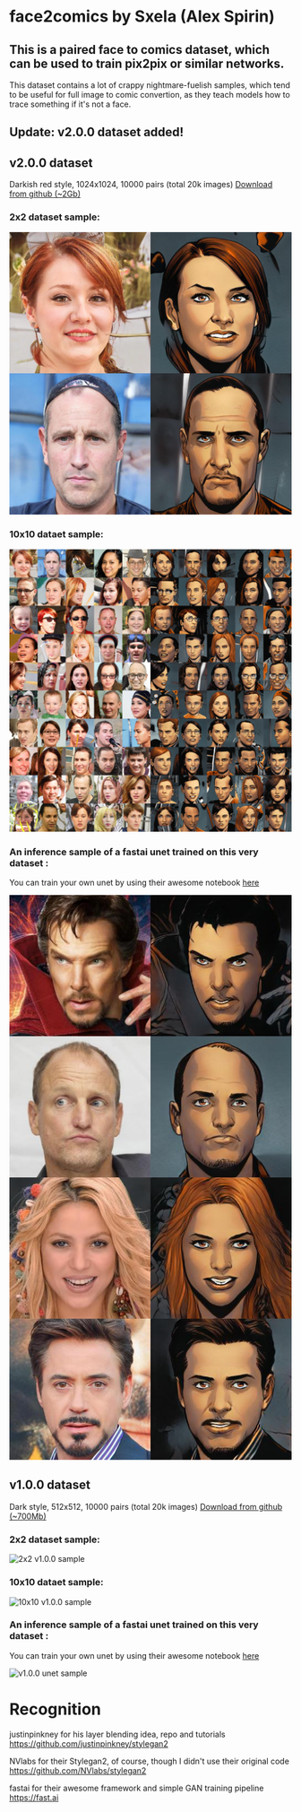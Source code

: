 # face2comics by Sxela (Alex Spirin)
## This is a paired face to comics dataset, which can be used to train pix2pix or similar networks.
This dataset contains a lot of crappy nightmare-fuelish samples, which tend to be useful for full image to comic convertion, as they teach models how to trace something if it's not a face.

## Update: v2.0.0 dataset added!

## v2.0.0 dataset
Darkish red style, 1024x1024, 10000 pairs (total 20k images)
[Download from github (~2Gb)](https://github.com/Sxela/face2comics/releases/download/v2.0.0/face2comics_v2.0.0_by_Sxela.tar)


### 2x2 dataset sample:
![2x2 v2.0.0 sample](https://github.com/Sxela/face2comics/blob/main/samples/face2comics_v2.0.0_by_Sxela_preview_2x2x512.jpg)


### 10x10 dataet sample:
![10x10 v2.0.0 sample](https://github.com/Sxela/face2comics/blob/main/samples/face2comics_v2.0.0_by_Sxela_preview_10x10x256.jpg)


### An inference sample of a fastai unet trained on this very dataset : 
You can train your own unet by using their awesome notebook [here](https://github.com/fastai/course-v3/blob/master/nbs/dl1/lesson7-superres-gan.ipynb)

![v2.0.0 unet sample](https://github.com/Sxela/face2comics/blob/main/samples/face2comics_v2.0.0_by_Sxela_unet_sample_2x2.jpg)

## v1.0.0 dataset
Dark style, 512x512, 10000 pairs (total 20k images)
[Download from github (~700Mb)](https://github.com/Sxela/face2comics/releases/download/v1.0.0/face2comics_v1.0.0_by_Sxela.tar)


### 2x2 dataset sample:
![2x2 v1.0.0 sample](https://github.com/Sxela/face2comics/blob/main/samples/face2comics_v1.0.0_4sample.jpg)


### 10x10 dataet sample:
![10x10 v1.0.0 sample](https://github.com/Sxela/face2comics/blob/main/samples/face2comics_v1.0.0_comics_sample_large.jpg)


### An inference sample of a fastai unet trained on this very dataset : 
You can train your own unet by using their awesome notebook [here](https://github.com/fastai/course-v3/blob/master/nbs/dl1/lesson7-superres-gan.ipynb)

![v1.0.0 unet sample](https://github.com/Sxela/face2comics/blob/main/samples/face2comics_v1.0.0_unet_sample.jpg)

# Recognition
justinpinkney for his layer blending idea, repo and tutorials 
https://github.com/justinpinkney/stylegan2

NVlabs for their Stylegan2, of course, though I didn't use their original code 
https://github.com/NVlabs/stylegan2

fastai for their awesome framework and simple GAN training pipeline
https://fast.ai

